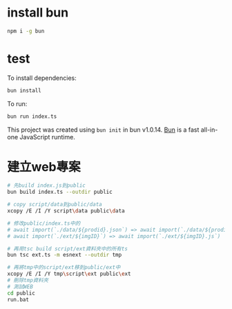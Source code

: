 # install bun
```bash
npm i -g bun
```

# test

To install dependencies:

```bash
bun install
```

To run:

```bash
bun run index.ts
```

This project was created using `bun init` in bun v1.0.14. [Bun](https://bun.sh) is a fast all-in-one JavaScript runtime.

# 建立web專案
```bash
# 先build index.js到public
bun build index.ts --outdir public

# copy script/data到public/data
xcopy /E /I /Y script\data public\data

# 修改public/index.ts中的
# await import(`./data/${prodid}.json`) => await import(`./data/${prodid}.json`, {with: {type: "json"}})
# await import(`./ext/${imgID}`) => await import(`./ext/${imgID}.js`)

# 再用tsc build script/ext資料夾中的所有ts
bun tsc ext.ts -m esnext --outdir tmp

# 再將tmp中的script/ext移到public/ext中
xcopy /E /I /Y tmp\script\ext public\ext
# 刪除tmp資料夾
# 測試WEB
cd public
run.bat
```